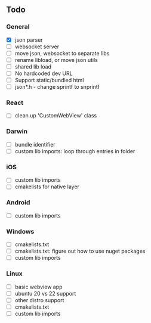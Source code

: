 ## Todo

### General
 - [x] json parser
 - [ ] websocket server
 - [ ] move json, websocket to separate libs
 - [ ] rename libload, or move json utils
 - [ ] shared lib load
 - [ ] No hardcoded dev URL
 - [ ] Support static/bundled html
 - [ ] json*.h - change sprintf to snprintf

### React
 - [ ] clean up 'CustomWebView' class

### Darwin
 - [ ] bundle identifier
 - [ ] custom lib imports: loop through entries in folder

### iOS
 - [ ] custom lib imports
 - [ ] cmakelists for native layer

### Android
 - [ ] custom lib imports

### Windows
- [ ] cmakelists.txt
- [ ] cmakelists.txt: figure out how to use nuget packages
- [ ] custom lib imports

### Linux
- [ ] basic webview app
- [ ] ubuntu 20 vs 22 support
- [ ] other distro support
- [ ] cmakelists.txt
- [ ] custom lib imports
